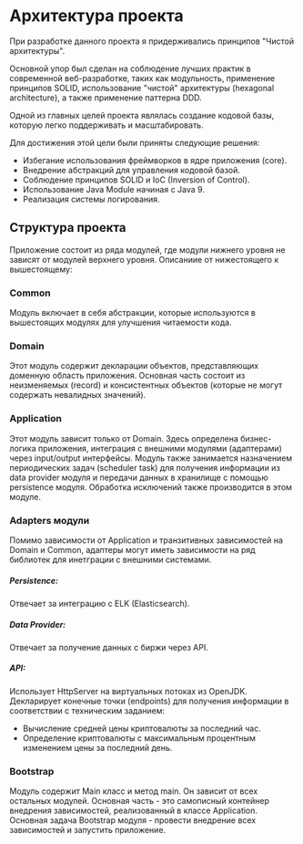 # Архитектура проекта
При разработке данного проекта я придерживались принципов "Чистой архитектуры".

Основной упор был сделан на соблюдение лучших практик в современной веб-разработке, таких как модульность, применение принципов SOLID, использование "чистой" архитектуры (hexagonal architecture), а также применение паттерна DDD.

Одной из главных целей проекта являлась создание кодовой базы, которую легко поддерживать и масштабировать.

Для достижения этой цели были приняты следующие решения:

* Избегание использования фреймворков в ядре приложения (core).
* Внедрение абстракций для управления кодовой базой.
* Соблюдение принципов SOLID и IoC (Inversion of Control).
* Использование Java Module начиная с Java 9.
* Реализация системы логирования.

## Структура проекта

Приложение состоит из ряда модулей, где модули нижнего уровня не зависят от модулей верхнего уровня.
Описаниие от нижестоящего к вышестоящему: 

### Common
Модуль включает в себя абстракции, которые используются в вышестоящих модулях для улучшения читаемости кода.

### Domain
Этот модуль содержит декларации объектов, представляющих доменную область приложения. Основная часть состоит из неизменяемых (record) и консистентных объектов (которые не могут содержать невалидных значений).

### Application
Этот модуль зависит только от Domain. Здесь определена бизнес-логика приложения, интеграция с внешними модулями (адаптерами) через input/output интерфейсы. Модуль также занимается назначением периодических задач (scheduler task) для получения информации из data provider модуля и передачи данных в хранилище с помощью persistence модуля. Обработка исключений также производится в этом модуле.

### Adapters модули
Помимо зависимости от Application и транзитивных зависимостей на Domain и Common, адаптеры
могут иметь зависимости на ряд библиотек для инетграции с внешними системами.
##### Persistence: 
Отвечает за интеграцию с ELK (Elasticsearch).
##### Data Provider: 
Отвечает за получение данных с биржи через API.
##### API: 
Использует HttpServer на виртуальных потоках из OpenJDK. Декларирует конечные точки (endpoints) для получения информации в соответствии с техническим заданием:
* Вычисление средней цены криптовалюты за последний час.
* Определение криптовалюты с максимальным процентным изменением цены за последний день.

### Bootstrap

Модуль содержит Main класс и метод main. Он зависит от всех остальных модулей. 
Основная часть - это самописный контейнер внедрения зависимостей, реализованный в классе Application. 
Основная задача Bootstrap модуля - провести внедрение всех зависимостей и запустить приложение.

